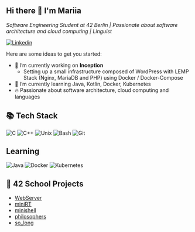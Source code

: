 <h2> Hi there 👋 I'm Mariia </h2>

<p>
 <em> Software Engineering Student at 42 Berlin | Passionate about software architecture and cloud computing | Linguist </em>
</p>


[![Linkedin](https://img.shields.io/badge/LinkedIn-0077B5?style=for-the-badge&logo=linkedin&logoColor=white)](https://www.linkedin.com/in/mariia-paraskun-57546122b)



Here are some ideas to get you started:

- 🔭 I’m currently working on **Inception**
    - Setting up a small infrastructure composed of WordPress with LEMP Stack (Nginx, MariaDB and PHP) using Docker / Docker-Compose
- 🌱 I’m currently learning Java, Kotlin, Docker, Kubernetes
- 🔥 Passionate about software architecture, cloud computing and languages

## 📚 Tech Stack
![C](https://img.shields.io/badge/c-%2300599C.svg?style=for-the-badge&logo=c&logoColor=white) ![C++](https://img.shields.io/badge/C%2B%2B-00599C?style=for-the-badge&logo=c%2B%2B&logoColor=white) ![Unix](https://img.shields.io/badge/Unix-FCC624?style=for-the-badge&logo=unix&logoColor=white) ![Bash](https://img.shields.io/badge/GNU%20Bash-4EAA25?style=for-the-badge&logo=GNU%20Bash&logoColor=white) ![Git](https://img.shields.io/badge/Git-F05032?style=for-the-badge&logo=git&logoColor=white) 
## **Learning**
![Java](https://img.shields.io/badge/Java-ED8B00?style=for-the-badge&logo=openjdk&logoColor=white) ![Docker](https://img.shields.io/badge/docker-%230db7ed.svg?style=for-the-badge&logo=docker&logoColor=white) ![Kubernetes](https://img.shields.io/badge/kubernetes-%23326ce5.svg?style=for-the-badge&logo=kubernetes&logoColor=white)

<h2>🚀 42 School Projects</h2>


- [WebServer](https://github.com/mariiamakura/webserv)
- [miniRT](https://github.com/mariiamakura/miniRT)
- [minishell](https://github.com/mariiamakura/minishell)
- [philosophers](https://github.com/mariiamakura/philosophers)
- [so_long](https://github.com/mariiamakura/so_long)

